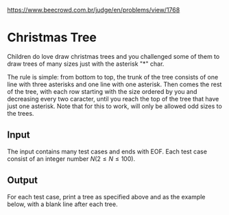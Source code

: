 https://www.beecrowd.com.br/judge/en/problems/view/1768

# Christmas Tree

Children do love draw christmas trees and you challenged some of them to draw
trees of many sizes just with the asterisk "*" char.

The rule is simple: from bottom to top, the trunk of the tree consists of one
line with three asterisks and one line with one asterisk. Then comes the rest
of the tree, with each row starting with the size ordered by you and
decreasing every two caracter, until you reach the top of the tree that have
just one asterisk. Note that for this to work, will only be allowed odd sizes
to the trees.

## Input

The input contains many test cases and ends with EOF. Each test case consist
of an integer number $N (2 \leq N \leq 100)$.

## Output

For each test case, print a tree as specified above and as the example below,
with a blank line after each tree.

